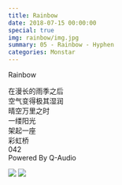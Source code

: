 ```yaml
---
title: Rainbow
date: 2018-07-15 00:00:00
special: true
img: rainbow/img.jpg
summary: 05 - Rainbow - Hyphen
categories: Monstar
---
```


Rainbow

在漫长的雨季之后  
空气变得极其湿润  
晴空万里之时  
一缕阳光  
架起一座  
彩虹桥  
042  
Powered By Q-Audio  

![](img.jpg)
![](cover.jpg)
